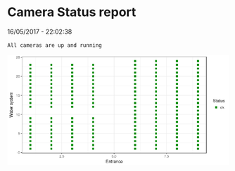 Camera Status report
================
16/05/2017 - 22:02:38

    All cameras are up and running

![](camreport_files/figure-markdown_github/unnamed-chunk-2-1.png)
